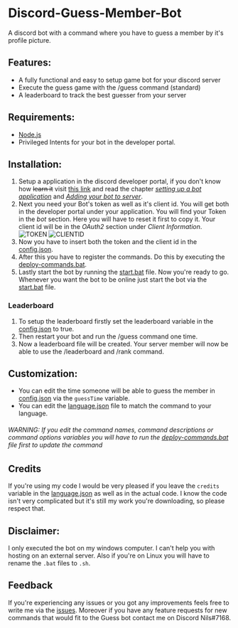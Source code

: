 # Discord-Guess-Member-Bot
A discord bot with a command where you have to guess a member by it's profile picture.


## Features:
- A fully functional and easy to setup game bot for your discord server
- Execute the guess game with the /guess command (standard)
- A leaderboard to track the best guesser from your server


## Requirements:
- [Node.js](https://nodejs.org/en/download/)
- Privileged Intents for your bot in the developer portal.


## Installation:
1. Setup a application in the discord developer portal, if you don't know how ~~learn it~~ visit [this link][1] and read the chapter [*setting up a bot application*][2] and [*Adding your bot to server*][3].
2. Next you need your Bot's token as well as it's client id. You will get both in the developer portal under your application. You will find your Token in the *bot* section. Here you will have to reset it first to copy it. Your client id will be in the *OAuth2* section under *Client Information*.
![TOKEN][4] ![CLIENTID][5]
3. Now you have to insert both the token and the client id in the [config.json](../main/config.json).
4. After this you have to register the commands. Do this by executing the [deploy-commands.bat](../main/deploy-commands.bat).
5. Lastly start the bot by running the [start.bat](../main/start.bat) file. Now you're ready to go. Whenever you want the bot to be online just start the bot via the [start.bat](../main/start.bat) file.

### Leaderboard
1. To setup the leaderboard firstly set the leaderboard variable in the [config.json](../main/config.json) to true.
2. Then restart your bot and run the /guess command one time.
3. Now  a leaderboard file will be created. Your server member will now be able to use the /leaderboard and /rank command.


## Customization:
* You can edit the time someone will be able to guess the member in [config.json](../main/config.json) via the `guessTime` variable.
* You can edit the [language.json](../main/language.json) file to match the command to your language.
###### WARNING: If you edit the command names, command descriptions or command options variables you will have to run the [deploy-commands.bat](../main/deploy-commands.bat) file first to update the command


## Credits
If you're using my code I would be very pleased if you leave the `credits` variable in the [language.json](../main/language.json) as well as in the actual code. I know the code isn't very complicated but it's still my work you're downloading, so please respect that.

## Disclaimer:
I only executed the bot on my windows computer. I can't help you with hosting on an external server. Also if you're on Linux you will have to rename the `.bat` files to `.sh`.


## Feedback
If you're experiencing any issues or you got any improvements feels free to write me via the [issues](../../issues). Moreover if you have any feature requests for new commands that would fit to the Guess bot contact me on Discord Nils#7168.




[1]: https://discordjs.guide/
[2]: https://discordjs.guide/preparations/setting-up-a-bot-application.html
[3]: https://discordjs.guide/preparations/adding-your-bot-to-servers.html
[4]: https://cloud.n1lzh.de/s/89RBEjy98tB7ZaJ/preview
[5]: https://cloud.n1lzh.de/s/YX2TQ5wRWoWtiCr/preview
